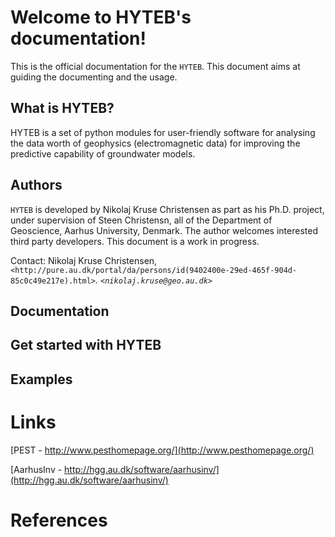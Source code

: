 Welcome to HYTEB's documentation!
=================================
This is the official documentation for the ``HYTEB``.
This document aims at guiding the documenting and the usage.

What is HYTEB?
--------------
HYTEB is a set of python modules for user-friendly software for analysing the data worth of geophysics (electromagnetic data) for improving the predictive capability of groundwater models.

Authors
-------
``HYTEB`` is developed by Nikolaj Kruse Christensen as part as his Ph.D. project, under
supervision of Steen Christensn, all of the Department
of Geoscience, Aarhus University, Denmark. The author welcomes interested third
party developers. This document is a work in progress.

Contact: Nikolaj Kruse Christensen, `<http://pure.au.dk/portal/da/persons/id(9402400e-29ed-465f-904d-85c0c49e217e).html>`_.
`<nikolaj.kruse@geo.au.dk>`_

Documentation
-------------

Get started with HYTEB
----------------------

Examples
--------

Links
=====
[PEST - http://www.pesthomepage.org/](http://www.pesthomepage.org/)

[AarhusInv - http://hgg.au.dk/software/aarhusinv/](http://hgg.au.dk/software/aarhusinv/)

References
==========



